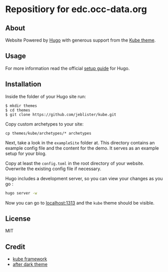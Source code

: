# Repositiory for edc.occ-data.org


## About

Website Powered by [Hugo](https://gohugo.io/) with generous support from the [Kube theme](https://github.com/jeblister/kube). 

## Usage

For more information read the official [setup guide](//gohugo.io/overview/installing/) for Hugo.

## Installation

Inside the folder of your Hugo site run:

    $ mkdir themes
    $ cd themes
    $ git clone https://github.com/jeblister/kube.git

Copy custom archetypes to your site:

```shell
cp themes/kube/archetypes/* archetypes
```


Next, take a look in the `exampleSite` folder at. This directory contains an example config file and the content for the demo. It serves as an example setup for your blog. 

Copy at least the `config.toml` in the root directory of your website. Overwrite the existing config file if necessary. 

Hugo includes a development server, so you can view your changes as you go :

``` sh
hugo server -w
```

Now you can go to [localhost:1313](http://localhost:1313) and the `kube`
theme should be visible.


## License

MIT

## Credit 

- [kube framework](https://imperavi.com/kube/)
- [after dark theme](https://github.com/comfusion/after-dark)

